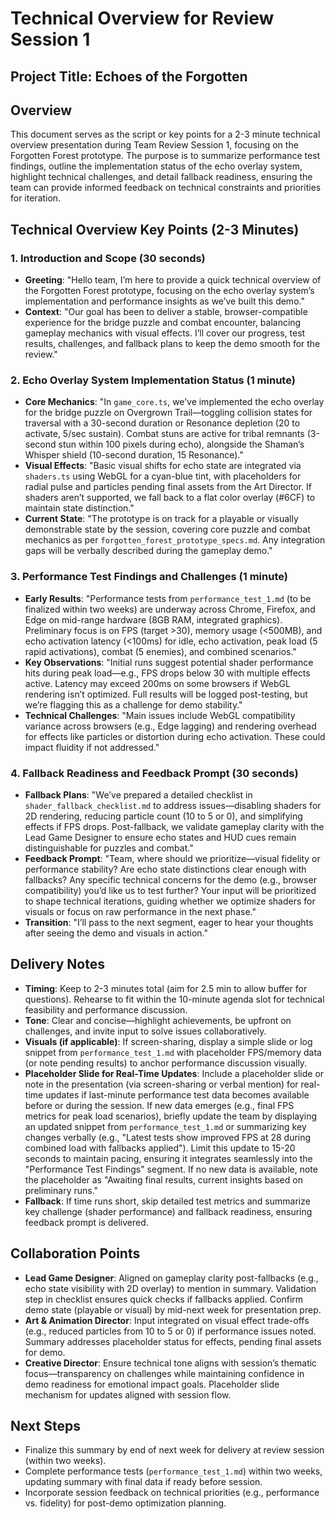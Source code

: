 # Technical Overview for Review Session 1

## Project Title: Echoes of the Forgotten

## Overview
This document serves as the script or key points for a 2-3 minute technical overview presentation during Team Review Session 1, focusing on the Forgotten Forest prototype. The purpose is to summarize performance test findings, outline the implementation status of the echo overlay system, highlight technical challenges, and detail fallback readiness, ensuring the team can provide informed feedback on technical constraints and priorities for iteration.

## Technical Overview Key Points (2-3 Minutes)

### 1. Introduction and Scope (30 seconds)
- **Greeting**: "Hello team, I’m here to provide a quick technical overview of the Forgotten Forest prototype, focusing on the echo overlay system’s implementation and performance insights as we’ve built this demo."
- **Context**: "Our goal has been to deliver a stable, browser-compatible experience for the bridge puzzle and combat encounter, balancing gameplay mechanics with visual effects. I’ll cover our progress, test results, challenges, and fallback plans to keep the demo smooth for the review."

### 2. Echo Overlay System Implementation Status (1 minute)
- **Core Mechanics**: "In `game_core.ts`, we’ve implemented the echo overlay for the bridge puzzle on Overgrown Trail—toggling collision states for traversal with a 30-second duration or Resonance depletion (20 to activate, 5/sec sustain). Combat stuns are active for tribal remnants (3-second stun within 100 pixels during echo), alongside the Shaman’s Whisper shield (10-second duration, 15 Resonance)."
- **Visual Effects**: "Basic visual shifts for echo state are integrated via `shaders.ts` using WebGL for a cyan-blue tint, with placeholders for radial pulse and particles pending final assets from the Art Director. If shaders aren’t supported, we fall back to a flat color overlay (#6CF) to maintain state distinction."
- **Current State**: "The prototype is on track for a playable or visually demonstrable state by the session, covering core puzzle and combat mechanics as per `forgotten_forest_prototype_specs.md`. Any integration gaps will be verbally described during the gameplay demo."

### 3. Performance Test Findings and Challenges (1 minute)
- **Early Results**: "Performance tests from `performance_test_1.md` (to be finalized within two weeks) are underway across Chrome, Firefox, and Edge on mid-range hardware (8GB RAM, integrated graphics). Preliminary focus is on FPS (target >30), memory usage (<500MB), and echo activation latency (<100ms) for idle, echo activation, peak load (5 rapid activations), combat (5 enemies), and combined scenarios."
- **Key Observations**: "Initial runs suggest potential shader performance hits during peak load—e.g., FPS drops below 30 with multiple effects active. Latency may exceed 200ms on some browsers if WebGL rendering isn’t optimized. Full results will be logged post-testing, but we’re flagging this as a challenge for demo stability."
- **Technical Challenges**: "Main issues include WebGL compatibility variance across browsers (e.g., Edge lagging) and rendering overhead for effects like particles or distortion during echo activation. These could impact fluidity if not addressed."

### 4. Fallback Readiness and Feedback Prompt (30 seconds)
- **Fallback Plans**: "We’ve prepared a detailed checklist in `shader_fallback_checklist.md` to address issues—disabling shaders for 2D rendering, reducing particle count (10 to 5 or 0), and simplifying effects if FPS drops. Post-fallback, we validate gameplay clarity with the Lead Game Designer to ensure echo states and HUD cues remain distinguishable for puzzles and combat."
- **Feedback Prompt**: "Team, where should we prioritize—visual fidelity or performance stability? Are echo state distinctions clear enough with fallbacks? Any specific technical concerns for the demo (e.g., browser compatibility) you’d like us to test further? Your input will be prioritized to shape technical iterations, guiding whether we optimize shaders for visuals or focus on raw performance in the next phase."
- **Transition**: "I’ll pass to the next segment, eager to hear your thoughts after seeing the demo and visuals in action."

## Delivery Notes
- **Timing**: Keep to 2-3 minutes total (aim for 2.5 min to allow buffer for questions). Rehearse to fit within the 10-minute agenda slot for technical feasibility and performance discussion.
- **Tone**: Clear and concise—highlight achievements, be upfront on challenges, and invite input to solve issues collaboratively.
- **Visuals (if applicable)**: If screen-sharing, display a simple slide or log snippet from `performance_test_1.md` with placeholder FPS/memory data (or note pending results) to anchor performance discussion visually.
- **Placeholder Slide for Real-Time Updates**: Include a placeholder slide or note in the presentation (via screen-sharing or verbal mention) for real-time updates if last-minute performance test data becomes available before or during the session. If new data emerges (e.g., final FPS metrics for peak load scenarios), briefly update the team by displaying an updated snippet from `performance_test_1.md` or summarizing key changes verbally (e.g., "Latest tests show improved FPS at 28 during combined load with fallbacks applied"). Limit this update to 15-20 seconds to maintain pacing, ensuring it integrates seamlessly into the "Performance Test Findings" segment. If no new data is available, note the placeholder as "Awaiting final results, current insights based on preliminary runs."
- **Fallback**: If time runs short, skip detailed test metrics and summarize key challenge (shader performance) and fallback readiness, ensuring feedback prompt is delivered.

## Collaboration Points
- **Lead Game Designer**: Aligned on gameplay clarity post-fallbacks (e.g., echo state visibility with 2D overlay) to mention in summary. Validation step in checklist ensures quick checks if fallbacks applied. Confirm demo state (playable or visual) by mid-next week for presentation prep.
- **Art & Animation Director**: Input integrated on visual effect trade-offs (e.g., reduced particles from 10 to 5 or 0) if performance issues noted. Summary addresses placeholder status for effects, pending final assets for demo.
- **Creative Director**: Ensure technical tone aligns with session’s thematic focus—transparency on challenges while maintaining confidence in demo readiness for emotional impact goals. Placeholder slide mechanism for updates aligned with session flow.

## Next Steps
- Finalize this summary by end of next week for delivery at review session (within two weeks).
- Complete performance tests (`performance_test_1.md`) within two weeks, updating summary with final data if ready before session.
- Incorporate session feedback on technical priorities (e.g., performance vs. fidelity) for post-demo optimization planning.